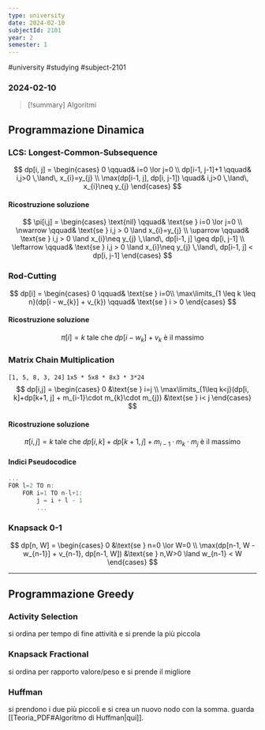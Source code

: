 ```yaml
---
type: university
date: 2024-02-10
subjectId: 2101
year: 2
semester: 1
---
```

#university #studying #subject-2101
### 2024-02-10
> [!summary] Algoritmi

## Programmazione Dinamica
### LCS: Longest-Common-Subsequence
$$
dp[i, j] = \begin{cases}
0 \qquad& i=0 \lor j=0 \\
dp[i-1, j-1]+1 \qquad& i,j>0 \,\land\, x_{i}=y_{j} \\
\max(dp[i-1, j], dp[i, j-1]) \quad& i,j>0 \,\land\, x_{i}\neq y_{j}
\end{cases}
$$
#### Ricostruzione soluzione
$$
\pi[i,j] = \begin{cases}
\text{nil} \qquad& \text{se } i=0 \lor j=0 \\
\nwarrow \qquad& \text{se } i,j > 0 \land x_{i}=y_{j} \\
\uparrow \qquad& \text{se } i,j > 0 \land x_{i}\neq y_{j} \,\land\, dp[i-1, j] \geq dp[i, j-1] \\
\leftarrow \qquad& \text{se } i,j > 0 \land x_{i}\neq y_{j} \,\land\, dp[i-1, j] < dp[i, j-1]
\end{cases}
$$
### Rod-Cutting
$$
dp[i] = \begin{cases}
0 \qquad& \text{se } i=0\\
\max\limits_{1 \leq k \leq n}(dp[i - w_{k}] + v_{k}) \qquad& \text{se } i > 0
\end{cases}
$$
#### Ricostruzione soluzione
$$
\pi[i] = k \text{ tale che } dp[i-w_{k}]+v_{k} \text{ è il massimo}
$$
### Matrix Chain Multiplication
`[1, 5, 8, 3, 24]`
`1x5 * 5x8 * 8x3 * 3*24`
$$
dp[i,j] = \begin{cases}
0 &\text{se } i=j \\
\max\limits_{1\leq k<j}(dp[i, k]+dp[k+1, j] + m_{i-1}\cdot m_{k}\cdot m_{j})  &\text{se } i< j
\end{cases}
$$
#### Ricostruzione soluzione
$$
\pi[i, j] = k \text{ tale che } dp[i, k]+dp[k+1, j] + m_{i-1}\cdot m_{k}\cdot m_{j} \text{ è il massimo}
$$
#### Indici Pseudocodice
```cpp
...
FOR l=2 TO n:
	FOR i=1 TO n-l+1:
		j = i + l - 1
		...
```

### Knapsack 0-1
$$
dp[n, W] = \begin{cases}
0 &\text{se } n=0 \lor W=0 \\
\max(dp[n-1, W - w_{n-1}] + v_{n-1}, dp[n-1, W]) &\text{se } n,W>0 \land w_{n-1} < W
\end{cases}
$$

---
## Programmazione Greedy
### Activity Selection
si ordina per tempo di fine attività e si prende la più piccola
### Knapsack Fractional
si ordina per rapporto valore/peso e si prende il migliore
### Huffman
si prendono i due più piccoli e si crea un nuovo nodo con la somma. guarda [[Teoria_PDF#Algoritmo di Huffman|qui]].
